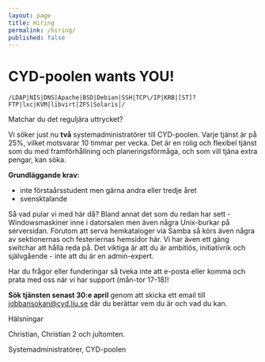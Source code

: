 ```yaml
---
layout: page
title: Hiring
permalink: /hiring/
published: false
---
```


# CYD-poolen wants YOU!

`/LDAP|NIS|DNS|Apache|BSD|Debian|SSH|TCP\/IP|KRB|[ST]?FTP|lxc|KVM|libvirt|ZFS|Solaris|/`

Matchar du det reguljära uttrycket?

Vi söker just nu **två** systemadministratörer till CYD-poolen.
Varje tjänst är på 25%, vilket motsvarar 10 timmar per vecka. Det är en rolig och flexibel tjänst som du med framförhållning och planeringsförmåga, och som vill tjäna extra pengar, kan söka.

**Grundläggande krav:**

* inte förstaårsstudent men gärna andra eller tredje året
* svensktalande

Så vad pular vi med här då? Bland annat det som du redan har sett - Windowsmaskiner inne i datorsalen men även några Unix-burkar på serversidan. Förutom att serva hemkataloger via Samba så körs även några av sektionernas och festeriernas hemsidor här. Vi har även ett gäng switchar att hålla reda på.
Det viktiga är att du är ambitiös, initiativrik och självgående - inte att du är en admin-expert.

Har du frågor eller funderingar så tveka inte att e-posta eller komma och prata med oss när vi har support (mån-tor 17-18)!

**Sök tjänsten senast 30:e april** genom att skicka ett email till jobbansokan@cyd.liu.se där du berättar vem du är och vad du kan.

Hälsningar

Christian, Christian 2 och jultomten.

Systemadministratörer, CYD-poolen
